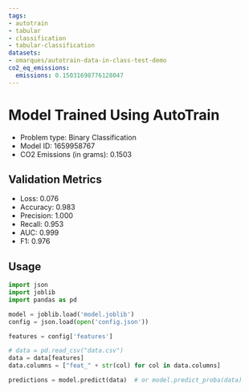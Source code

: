 ```yaml
---
tags:
- autotrain
- tabular
- classification
- tabular-classification
datasets:
- omarques/autotrain-data-in-class-test-demo
co2_eq_emissions:
  emissions: 0.15031698776128047
---
```


# Model Trained Using AutoTrain

- Problem type: Binary Classification
- Model ID: 1659958767
- CO2 Emissions (in grams): 0.1503

## Validation Metrics

- Loss: 0.076
- Accuracy: 0.983
- Precision: 1.000
- Recall: 0.953
- AUC: 0.999
- F1: 0.976

## Usage

```python
import json
import joblib
import pandas as pd

model = joblib.load('model.joblib')
config = json.load(open('config.json'))

features = config['features']

# data = pd.read_csv("data.csv")
data = data[features]
data.columns = ["feat_" + str(col) for col in data.columns]

predictions = model.predict(data)  # or model.predict_proba(data)

```
